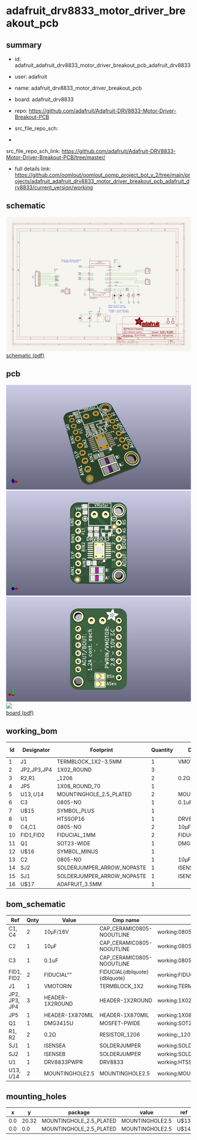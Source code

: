 # adafruit_drv8833_motor_driver_breakout_pcb
 
## summary 
* id: adafruit_adafruit_drv8833_motor_driver_breakout_pcb_adafruit_drv8833
* user: adafruit
* name: adafruit_drv8833_motor_driver_breakout_pcb
* board: adafruit_drv8833
* repo: https://github.com/adafruit/Adafruit-DRV8833-Motor-Driver-Breakout-PCB



* src_file_repo_sch: 
*
 src_file_repo_sch_link: https://github.com/adafruit/Adafruit-DRV8833-Motor-Driver-Breakout-PCB/tree/master/
* full details link: https://github.com/oomlout/oomlout_oomp_project_bot_v_2/tree/main/projects/adafruit_adafruit_drv8833_motor_driver_breakout_pcb_adafruit_drv8833/current_version/working  

## schematic  
![](working_schematic_600.png)  
[schematic (pdf)](working_schematic.pdf)  

## pcb  
![](working_3d_600.png) 
![](working_3d_front_600.png)  
![](working_3d_back_600.png)  
![](working_600.png)  
[board (pdf)](working.pdf)  

## working_bom
| Id | Designator | Footprint | Quantity | Designation | Supplier and ref |  | None | 
| --- | --- | --- | --- | --- | --- | --- | --- | 
| 1 | J1 | TERMBLOCK_1X2-3.5MM | 1 | VMOTORIN |  |  | [''] | 
| 2 | JP2,JP3,JP4 | 1X02_ROUND | 3 |  |  |  | [''] | 
| 3 | R2,R1 | _1206 | 2 | 0.2Ω |  |  | [''] | 
| 4 | JP5 | 1X08_ROUND_70 | 1 |  |  |  | [''] | 
| 5 | U$13,U$14 | MOUNTINGHOLE_2.5_PLATED | 2 | MOUNTINGHOLE2.5 |  |  | [''] | 
| 6 | C3 | 0805-NO | 1 | 0.1uF |  |  | [''] | 
| 7 | U$15 | SYMBOL_PLUS | 1 |  |  |  | [''] | 
| 8 | U1 | HTSSOP16 | 1 | DRV8833PWPR |  |  | [''] | 
| 9 | C4,C1 | 0805-NO | 2 | 10µF/16V |  |  | [''] | 
| 10 | FID1,FID2 | FIDUCIAL_1MM | 2 | FIDUCIAL" |  |  | [''] | 
| 11 | Q1 | SOT23-WIDE | 1 | DMG3415U |  |  | [''] | 
| 12 | U$16 | SYMBOL_MINUS | 1 |  |  |  | [''] | 
| 13 | C2 | 0805-NO | 1 | 10µF |  |  | [''] | 
| 14 | SJ2 | SOLDERJUMPER_ARROW_NOPASTE | 1 | ISENSEB |  |  | [''] | 
| 15 | SJ1 | SOLDERJUMPER_ARROW_NOPASTE | 1 | ISENSEA |  |  | [''] | 
| 16 | U$17 | ADAFRUIT_3.5MM | 1 |  |  |  | [''] | 


## bom_schematic
| Ref | Qnty | Value | Cmp name | Footprint | Description | Vendor | DNP | 
| --- | --- | --- | --- | --- | --- | --- | --- | 
| C1, C4 | 2 | 10µF/16V | CAP_CERAMIC0805-NOOUTLINE | working:0805-NO |  |  |  | 
| C2 | 1 | 10µF | CAP_CERAMIC0805-NOOUTLINE | working:0805-NO |  |  |  | 
| C3 | 1 | 0.1uF | CAP_CERAMIC0805-NOOUTLINE | working:0805-NO |  |  |  | 
| FID1, FID2 | 2 | FIDUCIAL"" | FIDUCIAL{dblquote}{dblquote} | working:FIDUCIAL_1MM |  |  |  | 
| J1 | 1 | VMOTORIN | TERMBLOCK_1X2 | working:TERMBLOCK_1X2-3.5MM |  |  |  | 
| JP2, JP3, JP4 | 3 | HEADER-1X2ROUND | HEADER-1X2ROUND | working:1X02_ROUND |  |  |  | 
| JP5 | 1 | HEADER-1X870MIL | HEADER-1X870MIL | working:1X08_ROUND_70 |  |  |  | 
| Q1 | 1 | DMG3415U | MOSFET-PWIDE | working:SOT23-WIDE |  |  |  | 
| R1, R2 | 2 | 0.2Ω | RESISTOR_1206 | working:_1206 |  |  |  | 
| SJ1 | 1 | ISENSEA | SOLDERJUMPER | working:SOLDERJUMPER_ARROW_NOPASTE |  |  |  | 
| SJ2 | 1 | ISENSEB | SOLDERJUMPER | working:SOLDERJUMPER_ARROW_NOPASTE |  |  |  | 
| U1 | 1 | DRV8833PWPR | DRV8833 | working:HTSSOP16 |  |  |  | 
| U$13, U$14 | 2 | MOUNTINGHOLE2.5 | MOUNTINGHOLE2.5 | working:MOUNTINGHOLE_2.5_PLATED |  |  |  | 


## mounting_holes
| x | y | package | value | ref | size | 
| --- | --- | --- | --- | --- | --- | 
| 0.0 | 20.32 | MOUNTINGHOLE_2.5_PLATED | MOUNTINGHOLE2.5 | U$13 | m3 | 
| 0.0 | 0.0 | MOUNTINGHOLE_2.5_PLATED | MOUNTINGHOLE2.5 | U$14 | m3 | 


